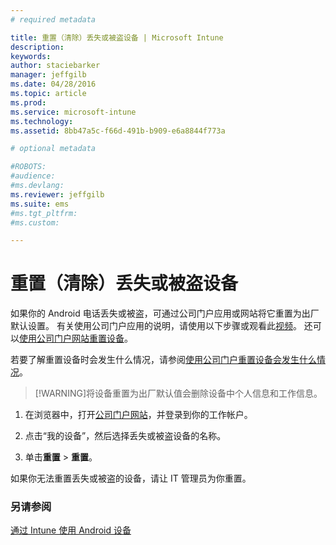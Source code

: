 ```yaml
---
# required metadata

title: 重置（清除）丢失或被盗设备 | Microsoft Intune
description:
keywords:
author: staciebarker
manager: jeffgilb
ms.date: 04/28/2016
ms.topic: article
ms.prod:
ms.service: microsoft-intune
ms.technology:
ms.assetid: 8bb47a5c-f66d-491b-b909-e6a8844f773a

# optional metadata

#ROBOTS:
#audience:
#ms.devlang:
ms.reviewer: jeffgilb
ms.suite: ems
#ms.tgt_pltfrm:
#ms.custom:

---
```



# 重置（清除）丢失或被盗设备

如果你的 Android 电话丢失或被盗，可通过公司门户应用或网站将它重置为出厂默认设置。 有关使用公司门户应用的说明，请使用以下步骤或观看此[视频](http://aka.ms/ly1x17)。 还可以[使用公司门户网站重置设备](reset-your-device-cpwebsite.md)。

若要了解重置设备时会发生什么情况，请参阅[使用公司门户重置设备会发生什么情况](what-happens-if-you-reset-your-device-using-the-company-portal-android.md)。

> [!WARNING]将设备重置为出厂默认值会删除设备中个人信息和工作信息。

1.  在浏览器中，打开[公司门户网站](http://portal.manage.microsoft.com)，并登录到你的工作帐户。

2.  点击“我的设备”，然后选择丢失或被盗设备的名称。

3.  单击**重置** &gt; **重置**。

如果你无法重置丢失或被盗的设备，请让 IT 管理员为你重置。

### 另请参阅
[通过 Intune 使用 Android 设备](using-your-android-device-with-intune.md)



<!--HONumber=May16_HO3-->


